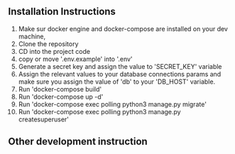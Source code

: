 ## Installation Instructions

1. Make sur docker engine and docker-compose are installed on your dev machine,
2. Clone the repository
3. CD into the project code
4. copy or move '.env.example' into '.env'
5. Generate a secret key and assign the value to 'SECRET_KEY' variable
6. Assign the relevant values to your database connections params and make sure you assign the value of 'db' to your 'DB_HOST' variable.
7. Run 'docker-compose build'
8. Run 'docker-compose up -d'
9. Run 'docker-compose exec polling python3 manage.py migrate'
10. Run 'docker-compose exec polling python3 manage.py createsuperuser'


## Other development instruction
